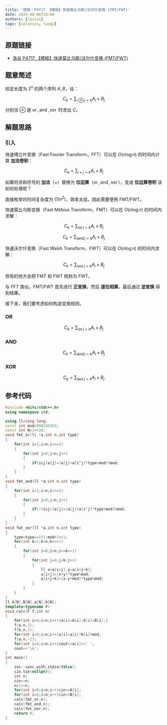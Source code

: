 ```yaml
---
title: '题解：P4717 【模板】快速莫比乌斯/沃尔什变换 (FMT/FWT)'
date: 2025-08-06T19:00
authors: [lailai]
tags: [solution, luogu]
---
```


## 原题链接

- [洛谷 P4717 【模板】快速莫比乌斯/沃尔什变换 (FMT/FWT)](https://www.luogu.com.cn/problem/P4717)

<!-- truncate -->

## 题意简述

给定长度为 $2^n$ 的两个序列 $A,B$，设：

$$
C_k=\sum_{i\oplus j=k}A_i\times B_j
$$

分别当 $\oplus$ 是 $\operatorname{or},\operatorname{and},\operatorname{xor}$ 时求出 $C$。

## 解题思路

### 引入

快速傅立叶变换（Fast Fourier Transform，FFT）可以在 $O(n\log n)$ 的时间内计算 **加法卷积**：

$$
C_k=\sum_{i+j=k}A_i\times B_j
$$

如果将求和符号的 **加法**（$+$）替换为 **位运算**（$\operatorname{or},\operatorname{and},\operatorname{xor}$），变成 **位运算卷积** 该如何处理呢？

直接枚举的时间复杂度为 $O(n^2)$，效率太低，因此需要使用 FMT/FWT。

快速莫比乌斯变换（Fast Möbius Transform，FMT）可以在 $O(n\log n)$ 的时间内求解：

$$
C_k=\sum_{i\operatorname{or} j=k}A_i\times B_j
$$

$$
C_k=\sum_{i\operatorname{and} j=k}A_i\times B_j
$$

快速沃尔什变换（Fast Walsh Transform，FWT）可以在 $O(n\log n)$ 的时间内求解：

$$
C_k=\sum_{i\operatorname{xor} j=k}A_i\times B_j
$$

但有的地方会把 FMT 和 FWT 统称为 FWT。

与 FFT 类似，FMT/FWT 首先进行 **正变换**，然后 **逐位相乘**，最后通过 **逆变换** 得到结果。

接下来，我们要考虑如何构造变换规则。

### OR

$$
C_k=\sum_{i\operatorname{or} j=k}A_i\times B_j
$$

### AND

$$
C_k=\sum_{i\operatorname{and} j=k}A_i\times B_j
$$

### XOR

$$
C_k=\sum_{i\operatorname{xor} j=k}A_i\times B_j
$$

## 参考代码

```cpp
#include <bits/stdc++.h>
using namespace std;

using ll=long long;
const int mod=998244353;
const int N=1<<20;
void fmt_or(ll *a,int n,int type)
{
	for(int i=1;i<n;i<<=1)
	{
		for(int j=0;j<n;j++)
		{
			if(i&j)a[j]=(a[j]+a[i^j]*type+mod)%mod;
		}
	}
}
void fmt_and(ll *a,int n,int type)
{
	for(int i=1;i<n;i<<=1)
	{
		for(int j=0;j<n;j++)
		{
			if(!(i&j))a[j]=(a[j]+a[i^j]*type+mod)%mod;
		}
	}
}
void fwt_xor(ll *a,int n,int type)
{
	type=type==1?1:mod+1>>1;
	for(int k=1;k<n;k<<=1)
	{
		for(int i=0;i<n;i+=k<<1)
		{
			for(int j=0;j<k;j++)
			{
				ll x=a[i+j],y=a[i+j+k];
				a[i+j]=(x+y)*type%mod;
				a[i+j+k]=(x-y+mod)*type%mod;
			}
		}
	}
}
ll A[N],B[N],a[N],b[N];
template<typename F>
void calc(F f,int n)
{
	for(int i=0;i<n;i++){a[i]=A[i];b[i]=B[i];}
	f(a,n,1);
	f(b,n,1);
	for(int i=0;i<n;i++)a[i]=a[i]*b[i]%mod;
	f(a,n,-1);
	for(int i=0;i<n;i++)cout<<a[i]<<' ';
	cout<<'\n';
}
int main()
{
	ios::sync_with_stdio(false);
	cin.tie(nullptr);
	int n;
	cin>>n;
	n=1<<n;
	for(int i=0;i<n;i++)cin>>A[i];
	for(int i=0;i<n;i++)cin>>B[i];
	calc(fmt_or,n);
	calc(fmt_and,n);
	calc(fwt_xor,n);
	return 0;
}
```
